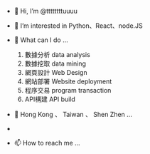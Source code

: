 - 👋 Hi, I’m @ttttttttuuuu
- 👀 I’m interested in Python、React、node.JS
- 🌱 What can I do ...
  1. 數據分析 data analysis
  2. 數據挖取 data mining
  3. 網頁設計 Web Design
  4. 網站部署 Website deployment
  5. 程序交易 program transaction
  6. API構建 API build

- 💞️ Hong Kong 、 Taiwan 、 Shen Zhen ...
- 
- 📫 How to reach me ...

<!---
ttttttttuuuu/ttttttttuuuu is a ✨ special ✨ repository because its `README.md` (this file) appears on your GitHub profile.
You can click the Preview link to take a look at your changes.
--->
